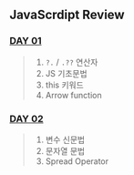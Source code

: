 ## JavaScrdipt Review

### [DAY 01](/md/day01.md)
> 1. `?.` / `.??` 연산자
> 2. JS 기초문법 
> 3. this 키워드
> 4. Arrow function

### [DAY 02](/md/day02.md)
> 1. 변수 신문법
> 2. 문자열 문법
> 3. Spread Operator